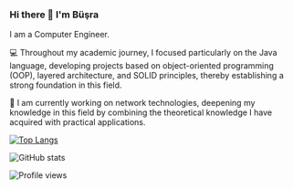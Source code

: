### Hi there 👋 I'm Büşra

I am a Computer Engineer.

💻 Throughout my academic journey, I focused particularly on the Java language, developing projects based on object-oriented programming (OOP), layered architecture, and SOLID principles, thereby establishing a strong foundation in this field.

📡 I am currently working on network technologies, deepening my knowledge in this field by combining the theoretical knowledge I have acquired with practical applications.

[![Top Langs](https://github-readme-stats.vercel.app/api/top-langs/?username=busrabll)](https://github.com/anuraghazra/github-readme-stats)

![GitHub stats](https://github-readme-stats.vercel.app/api?username=busrabll&show_icons=true)  

![Profile views](https://gpvc.arturio.dev/busrabll)  
